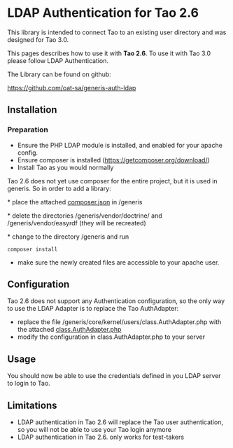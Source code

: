 <!--
parent: 'LDAP Authentication'
created_at: '2015-03-30 14:18:33'
updated_at: '2015-03-30 14:18:33'
authors:
    - 'Joel Bout'
tags:
    - 'LDAP Authentication'
    - 'Legacy Versions:TAO 2.6'
    - 'Version Upgrades:TAO 2.6'
-->

LDAP Authentication for Tao 2.6
===============================

This library is intended to connect Tao to an existing user directory and was designed for Tao 3.0.

This pages describes how to use it with **Tao 2.6**. To use it with Tao 3.0 please follow LDAP Authentication.

The Library can be found on github:

https://github.com/oat-sa/generis-auth-ldap

Installation
------------

### Preparation

-   Ensure the PHP LDAP module is installed, and enabled for your apache config.
-   Ensure composer is installed (https://getcomposer.org/download/)
-   Install Tao as you would normally

Tao 2.6 does not yet use composer for the entire project, but it is used in generis. So in order to add a library:

\* place the attached [composer.json](../resources/composer.json) in /generis

\* delete the directories /generis/vendor/doctrine/ and /generis/vendor/easyrdf (they will be recreated)

\* change to the directory /generis and run

    composer install

-   make sure the newly created files are accessible to your apache user.

Configuration
-------------

Tao 2.6 does not support any Authentication configuration, so the only way to use the LDAP Adapter is to replace the Tao AuthAdapter:

-   replace the file /generis/core/kernel/users/class.AuthAdapter.php with the attached [class.AuthAdapter.php](../resources/class.AuthAdapter.php)
-   modify the configuration in class.AuthAdapter.php to your server

Usage
-----

You should now be able to use the credentials defined in you LDAP server to login to Tao.

Limitations
-----------

-   LDAP authentication in Tao 2.6 will replace the Tao user authentication, so you will not be able to use your Tao login anymore
-   LDAP authentication in Tao 2.6. only works for test-takers


